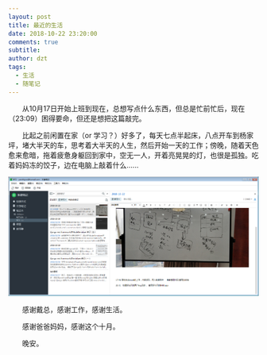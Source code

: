 ```yaml
---
layout: post
title: 最近的生活
date: 2018-10-22 23:20:00
comments: true
subtitle:  
author: dzt
tags: 
  - 生活
  - 随笔记
---
```


　　从10月17日开始上班到现在，总想写点什么东西，但总是忙前忙后，现在（23:09）困得要命，但还是想把这篇敲完。

　　比起之前闲置在家（or 学习？）好多了，每天七点半起床，八点开车到杨家坪，堵大半天的车，思考着大半天的人生，然后开始一天的工作；傍晚，随着天色愈来愈暗，拖着疲惫身躯回到家中，空无一人，开着亮晃晃的灯，也很是孤独。吃着妈妈冻的饺子，边在电脑上敲着什么......

![](https://raw.githubusercontent.com/yanshigou/yanshigou.github.io/master/img/t/10-22.png)

　　感谢戴总，感谢工作，感谢生活。

　　感谢爸爸妈妈，感谢这个十月。

　　晚安。



